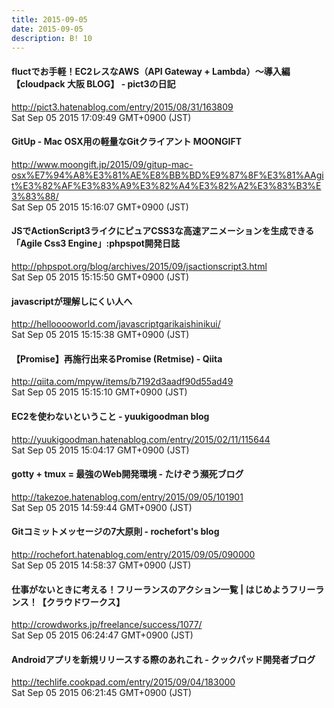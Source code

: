 ```yaml
---
title: 2015-09-05
date: 2015-09-05
description: B! 10
---
```


#### fluctでお手軽！EC2レスなAWS（API Gateway + Lambda）〜導入編【cloudpack 大阪 BLOG】 - pict3の日記
http://pict3.hatenablog.com/entry/2015/08/31/163809<br>
Sat Sep 05 2015 17:09:49 GMT+0900 (JST)<br>


#### GitUp - Mac OSX用の軽量なGitクライアント MOONGIFT
http://www.moongift.jp/2015/09/gitup-mac-osx%E7%94%A8%E3%81%AE%E8%BB%BD%E9%87%8F%E3%81%AAgit%E3%82%AF%E3%83%A9%E3%82%A4%E3%82%A2%E3%83%B3%E3%83%88/<br>
Sat Sep 05 2015 15:16:07 GMT+0900 (JST)<br>


#### JSでActionScript3ライクにピュアCSS3な高速アニメーションを生成できる「Agile Css3 Engine」:phpspot開発日誌
http://phpspot.org/blog/archives/2015/09/jsactionscript3.html<br>
Sat Sep 05 2015 15:15:50 GMT+0900 (JST)<br>


####  javascriptが理解しにくい人へ
http://hellooooworld.com/javascriptgarikaishinikui/<br>
Sat Sep 05 2015 15:15:38 GMT+0900 (JST)<br>


#### 【Promise】再施行出来るPromise (Retmise) - Qiita
http://qiita.com/mpyw/items/b7192d3aadf90d55ad49<br>
Sat Sep 05 2015 15:15:10 GMT+0900 (JST)<br>


#### EC2を使わないということ - yuukigoodman blog
http://yuukigoodman.hatenablog.com/entry/2015/02/11/115644<br>
Sat Sep 05 2015 15:04:17 GMT+0900 (JST)<br>


#### gotty + tmux = 最強のWeb開発環境 - たけぞう瀕死ブログ
http://takezoe.hatenablog.com/entry/2015/09/05/101901<br>
Sat Sep 05 2015 14:59:44 GMT+0900 (JST)<br>


#### Gitコミットメッセージの7大原則 - rochefort's blog
http://rochefort.hatenablog.com/entry/2015/09/05/090000<br>
Sat Sep 05 2015 14:58:37 GMT+0900 (JST)<br>


#### 仕事がないときに考える！フリーランスのアクション一覧 | はじめようフリーランス！【クラウドワークス】
http://crowdworks.jp/freelance/success/1077/<br>
Sat Sep 05 2015 06:24:47 GMT+0900 (JST)<br>


#### Androidアプリを新規リリースする際のあれこれ - クックパッド開発者ブログ
http://techlife.cookpad.com/entry/2015/09/04/183000<br>
Sat Sep 05 2015 06:21:45 GMT+0900 (JST)<br>


